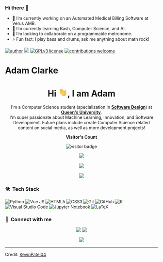 ### Hi there 👋


- 🔭 I’m currently working on an Automated Medical Billing Software at Verus AMB.
- 🌱 I’m currently learning Bash, Computer Science, and AI.
- 👯 I’m looking to collaborate on a programmable metronome.
- ⚡ Fun fact: I play bass and drums, ask me anything about math rock!



[![author](https://img.shields.io/badge/author-aclarke500-red.svg)](https://www.linkedin.com/in/adam-clarke-a5b83b207/) [![](https://img.shields.io/badge/python-3.9-blue.svg)](https://www.python.org/downloads/release/python-365/) [![GPLv3 license](https://img.shields.io/badge/License-GPLv3-blue.svg)](http://perso.crans.org/besson/LICENSE.html) [![contributions welcome](https://img.shields.io/badge/contributions-welcome-brightgreen.svg?style=flat)](https://github.com/aclarke500)



# Adam Clarke



<h1 align="center">Hi <img src="https://raw.githubusercontent.com/KevinPatel04/KevinPatel04/master/Hi.gif" width="30px">, I am Adam </h1>

<p align="center" width="150px"> I'm a Computer Science student (specialization in <b><a href="https://www.cs.queensu.ca/undergraduate/programs/specializations/software-design.php">Software Design</a></b>) at <a href="https://www.queensu.ca/"><b>Queen's University</b></a>.<br> I'm super passionate about Machine Learning, Innovation, and Software Development. Future plans include create Computer Science related content on social media, as well as more development projects!</p>

<p align="center"><b>Visitor's Count</b></p>
<p align="center"><img src="https://profile-counter.glitch.me/%7Baclarke500%7D/count.svg" alt="visitor badge"/></p>
<p align="center"><img src="https://github-readme-stats.vercel.app/api/top-langs/?username=aclarke500&layout=compact&hide=TSQL&theme=chartreuse-dark"></p>
<p align="center" ><img src="https://github-readme-stats.vercel.app/api?username=aclarke500&count_private=true&show_icons=true&&theme=chartreuse-dark&include_all_commits=true" width="400"></p> 
<p align="center" ><img src="https://github-readme-streak-stats.herokuapp.com?user=aclarke500&theme=chartreuse-dark"></p>

### 🛠 &nbsp;Tech Stack

![Python](https://img.shields.io/badge/python-3670A0?style=for-the-badge&logo=python&logoColor=ffdd54)
![Vue JS](https://img.shields.io/badge/Vue.js-35495E?style=for-the-badge&logo=vuedotjs&logoColor=4FC08D)
![HTML5](https://img.shields.io/badge/html5-%23E34F26.svg?style=for-the-badge&logo=html5&logoColor=white)
![CSS3](https://img.shields.io/badge/css3-%231572B6.svg?style=for-the-badge&logo=css3&logoColor=white)
![Git](https://img.shields.io/badge/git-%23F05033.svg?style=for-the-badge&logo=git&logoColor=white)
![GitHub](https://img.shields.io/badge/github-%23121011.svg?style=for-the-badge&logo=github&logoColor=white)
![R](https://img.shields.io/badge/r-%23276DC3.svg?style=for-the-badge&logo=r&logoColor=white)
![Visual Studio Code](https://img.shields.io/badge/Visual%20Studio%20Code-0078d7.svg?style=for-the-badge&logo=visual-studio-code&logoColor=white)
![Jupyter Notebook](https://img.shields.io/badge/jupyter-%23FA0F00.svg?style=for-the-badge&logo=jupyter&logoColor=white)
![LaTeX](https://img.shields.io/badge/latex-%23008080.svg?style=for-the-badge&logo=latex&logoColor=white)


### :link: &nbsp;Connect with me

<p align="center">
<a href="https://www.linkedin.com/in/adam-clarke-a5b83b207/"><img src="https://img.shields.io/badge/-Adam%20-0077B5?style=for-the-badge&logo=Linkedin&logoColor=white"/></a>
<a href="mailto:aclarke500@gmail.com@gmail.com"><img src="https://img.shields.io/badge/-aclarke500@gmail.com-D14836?style=for-the-badge&logo=Gmail&logoColor=white"/></a>
</p>

<p align="center"><img src="https://raw.githubusercontent.com/saadeghi/saadeghi/master/dino.gif" /><br></p>

---
Credit: [KevinPatel04](https://github.com/KevinPatel04)

<!--
**aclarke500/aclarke500** is a ✨ _special_ ✨ repository because its `README.md` (this file) appears on your GitHub profile.

Here are some ideas to get you started:

- 🔭 I’m currently working on ...
- 🌱 I’m currently learning ...
- 👯 I’m looking to collaborate on ...
- 🤔 I’m looking for help with ...
- 💬 Ask me about ...
- 📫 How to reach me: ...
- 😄 Pronouns: ...
- ⚡ Fun fact: ...
-->
